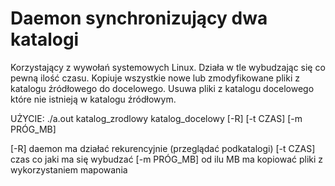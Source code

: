# Daemon synchronizujący dwa katalogi
Korzystający z wywołań systemowych Linux. Działa w tle wybudzając się co pewną ilość czasu. Kopiuje wszystkie nowe lub zmodyfikowane pliki z katalogu źródłowego do docelowego. Usuwa pliki z katalogu docelowego które nie istnieją w katalogu źródłowym.

UŻYCIE: ./a.out katalog_zrodlowy katalog_docelowy [-R] [-t CZAS] [-m PRÓG_MB]

[-R] daemon ma działać rekurencyjnie (przeglądać podkatalogi)
[-t CZAS] czas co jaki ma się wybudzać
[-m PRÓG_MB] od ilu MB ma kopiować pliki z wykorzystaniem mapowania
